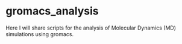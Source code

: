 # gromacs_analysis
Here I will share scripts for the analysis of  Molecular Dynamics (MD) simulations using gromacs.
